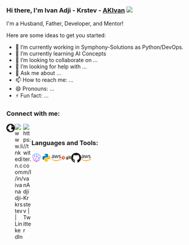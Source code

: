 ### Hi there, I'm Ivan Adji - Krstev - [AKIvan](https://akivan.com) <img src="https://media.giphy.com/media/hvRJCLFzcasrR4ia7z/giphy.gif" width="25px">

I'm a Husband, Father, Developer, and Mentor!

Here are some ideas to get you started:

- 🔭 I’m currently working in Symphony-Solutions as Python/DevOps.
- 🌱 I’m currently learning AI Concepts 
- 👯 I’m looking to collaborate on ...
- 🤔 I’m looking for help with ...
- 💬 Ask me about ...
- 📫 How to reach me: ...
- 😄 Pronouns: ...
- ⚡ Fun fact: ...


### Connect with me:

[<img align="left" alt="akivan.com" width="22px" src="https://raw.githubusercontent.com/iconic/open-iconic/master/svg/globe.svg" />](https://akivan.com)
[<img align="left" alt="www.linkedin.com/in/ivanadji-krstev | LinkedIn" width="22px" src="https://cdn.jsdelivr.net/npm/simple-icons@v3/icons/linkedin.svg" />](https://linkedin.com/in/ivanadji-krstev)
[<img align="left" alt="https://twitter.com/IvanAdjiKrstev | Twitter" width="22px" src="https://cdn.jsdelivr.net/npm/simple-icons@v3/icons/twitter.svg" />](https://twitter.com/IvanAdjiKrstev)

<br />

### Languages and Tools:
[<img align="left" alt="AI" width="26px" src="https://raw.githubusercontent.com/AKIvan/AKIvan/master/icons/ai.png" />](AI)
[<img align="left" alt="Python" width="26px" src="https://raw.githubusercontent.com/AKIvan/AKIvan/master/icons/python.png" />](Python)
[<img align="left" alt="AWS" width="26px" src="https://raw.githubusercontent.com/AKIvan/AKIvan/master/icons/icons8-amazon-web-services-48.png" />](AWS)
[<img align="left" alt="Git" width="26px" src="https://raw.githubusercontent.com/github/explore/80688e429a7d4ef2fca1e82350fe8e3517d3494d/topics/git/git.png" />](git)
[<img align="left" alt="GitHub" width="26px" src="https://raw.githubusercontent.com/github/explore/78df643247d429f6cc873026c0622819ad797942/topics/github/github.png" />](GitHub)
[<img align="left" alt="Python" width="26px" src="https://raw.githubusercontent.com/AKIvan/AKIvan/master/icons/aws.png" />](AWS)

<br />
<br />